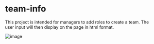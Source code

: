 # team-info

This project is intended for managers to add roles to create a team. The user input will then display on the page in html format.

![image](https://user-images.githubusercontent.com/114010089/211976701-a37a31e4-a956-414f-b0f9-0a0ee19356f0.png)

